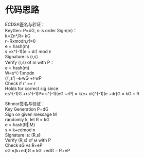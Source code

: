 # 代码思路
ECDSA签名与验证：   
KeyGen: P=dG, n is order
Sign(m)：   
k=Zn*,R= kG    
r=Rxmodn,r!=0    
e = hash(m)   
s =k^(-1)(e + dr) mod n    
Signature is (r,s)    
Verify (r,s) of m with P：   
e = hash(m)   
W=s^(-1)modn    
(r',s')=e·wG +r·wP    
Check if r' == r    
Holds for correct sig since   
es^(-1)G +rs^(-1)P= s^(-1)(eG +rP) = k(e+ dr)^(-1)(e +dr)G = kG = R

Shnnor签名与验证：    
Key Generation
P=dG    
Sign on given message M   
randomly k, let R = kG   
e = hash(R||M)    
s = k+edmod n   
Signature is: (R,s)   
Verify (R,s) of м with P    
Check sG vs R+eР    
sG =(k+ed)G = kG +edG = R+eP    

